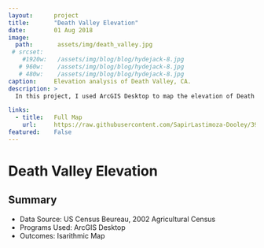 ```yaml
---
layout:      project
title:       "Death Valley Elevation"
date:        01 Aug 2018
image:
  path:       assets/img/death_valley.jpg
 # srcset:
    #1920w:   /assets/img/blog/blog/hydejack-8.jpg
   # 960w:    /assets/img/blog/blog/hydejack-8.jpg
   # 480w:    /assets/img/blog/blog/hydejack-8.jpg
caption:     Elevation analysis of Death Valley, CA.
description: >
  In this project, I used ArcGIS Desktop to map the elevation of Death Valley with contour lines 4000, 1200, and 2000 meters.

links:
  - title:   Full Map
    url:     https://raw.githubusercontent.com/SapirLastimoza-Dooley/390_labs/main/death_valley.jpg
featured:    False
---
```

# Death Valley Elevation

## Summary
* Data Source: US Census Beureau, 2002 Agricultural Census
* Programs Used: ArcGIS Desktop
* Outcomes: Isarithmic  Map